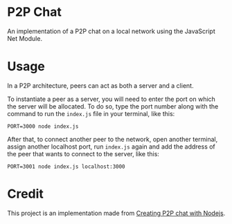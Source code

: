 # P2P Chat

An implementation of a P2P chat on a local network using the JavaScript Net Module.

# Usage

In a P2P architecture, peers can act as both a server and a client.

To instantiate a peer as a server, you will need to enter the port on which the server will be allocated. To do so, type the port number along with the command to run the `index.js` file in your terminal, like this:

``
PORT=3000 node index.js
``

After that, to connect another peer to the network, open another terminal, assign another localhost port, run `index.js` again and add the address of the peer that wants to connect to the server, like this:

``
PORT=3001 node index.js localhost:3000
``


# Credit

This project is an implementation made from [Creating P2P chat with Nodejs](https://medium.com/@gregorygregio/criando-chat-p2p-com-nodejs-120bf7addb7c).
